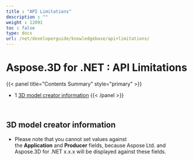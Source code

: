 ```yaml
---
title : "API Limitations" 
description : "" 
weight : 12091 
toc : false
type: docs
url: /net/developerguide/knowledgebase/api+limitations/
---
```


# Aspose.3D for .NET : API Limitations


{{< panel title="Contents Summary" style="primary" >}}
*   1 [3D model creator information](#3d-model-creator-information)
{{< /panel >}}
 

 

## 3D model creator information

*   Please note that you cannot set values against the **Application** and **Producer** fields, because Aspose Ltd. and Aspose.3D for .NET x.x.x will be displayed against these fields.

